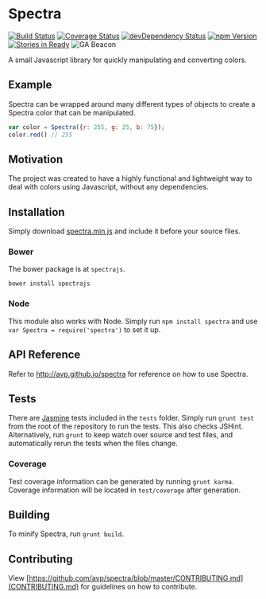 Spectra
=======
[![Build Status](http://img.shields.io/travis/avp/spectra.svg)](https://travis-ci.org/avp/spectra)
[![Coverage Status](http://img.shields.io/coveralls/avp/spectra.svg)](https://coveralls.io/r/avp/spectra?branch=master)
[![devDependency Status](https://david-dm.org/avp/spectra/dev-status.png)](https://david-dm.org/avp/spectra#info=devDependencies)
[![npm Version](http://img.shields.io/npm/v/spectra.svg)](http://npmjs.org/package/spectra)
[![Stories in Ready](https://badge.waffle.io/avp/spectra.png?label=ready)](https://waffle.io/avp/spectra)
![GA Beacon](https://ga-beacon.appspot.com/UA-46742689-1/avp/spectra?pixel)


A small Javascript library for quickly manipulating and converting colors.

Example
-------

Spectra can be wrapped around many different types of objects to create a Spectra color that can be manipulated.

```javascript
var color = Spectra({r: 255, g: 25, b: 75});
color.red() // 255
```

Motivation
----------

The project was created to have a highly functional and lightweight way to deal with colors using Javascript, without any dependencies.

Installation
------------

Simply download [spectra.min.js](https://github.com/avp/spectra/releases/) and include it before your source files.

### Bower

The bower package is at `spectrajs`.

    bower install spectrajs

### Node

This module also works with Node. Simply run `npm install spectra` and use `var Spectra = require('spectra')` to set it up.

API Reference
-------------

Refer to http://avp.github.io/spectra for reference on how to use Spectra.

Tests
-----

There are [Jasmine](https://pivotal.github.io/jasmine) tests included in the `tests` folder. Simply run `grunt test` from the root of the repository to run the tests. This also checks JSHint. Alternatively, run `grunt` to keep watch over source and test files, and automatically rerun the tests when the files change.

### Coverage

Test coverage information can be generated by running `grunt karma`. Coverage information will be located in `test/coverage` after generation.

Building
--------

To minify Spectra, run `grunt build`.

Contributing
------------

View [https://github.com/avp/spectra/blob/master/CONTRIBUTING.md](CONTRIBUTING.md) for guidelines on how to contribute.

